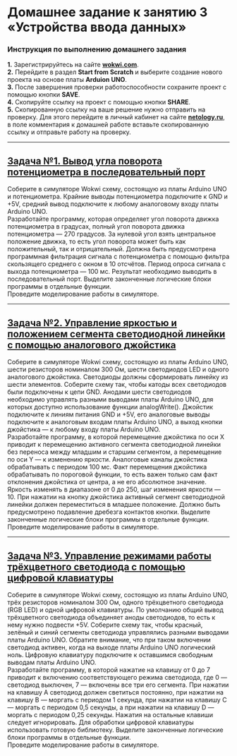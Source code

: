 # Домашнее задание к занятию 3 «Устройства ввода данных»
### Инструкция по выполнению домашнего задания
**1.** Зарегистрируйтесь на сайте **[wokwi.com](https://wokwi.com/)**.<br>
**2.** Перейдите в раздел **Start from Scratch** и выберите создание нового проекта на основе платы **Arduion UNO**.<br>
**3.** После завершения проверки работоспособности сохраните проект с помощью кнопки **SAVE**.<br>
**4.** Скопируйте ссылку на проект с помощью кнопки **SHARE**.<br>
**5.** Скопированную ссылку на ваше решение нужно отправить на проверку. Для этого перейдите в личный кабинет на сайте **[netology.ru](https://netology.ru/)**, в поле комментария к домашней работе вставьте скопированную ссылку и отправьте работу на проверку.

------------

## [Задача №1. Вывод угла поворота потенциометра в последовательный порт](Potenciometer_filter_to_Angle)

Соберите в симуляторе Wokwi схему, состоящую из платы Arduino UNO и потенциометра. Крайние выводы потенциометра подключите к GND и +5V, средний вывод подключите к любому аналоговому входу платы Arduino UNO.<br>
Разработайте программу, которая определяет угол поворота движка потенциометра в градусах, полный угол поворота движка потенциометра — 270 градусов. За нулевой угол взять центральное положение движка, то есть угол поворота может быть как положительный, так и отрицательный. Должна быть предусмотрена программная фильтрация сигнала с потенциометра с помощью фильтра скользящего среднего с окном в 10 отсчётов. Период опроса сигнала с выхода потенциометра — 100 мс. Результат необходимо выводить в последовательный порт. Выделите законченные логические блоки программы в отдельные функции.<br>
Проведите моделирование работы в симуляторе.<br>

------------

## [Задача №2. Управление яркостью и положением сегмента светодиодной линейки с помощью аналогового джойстика](Joystick_LEDS)

Соберите в симуляторе Wokwi схему, состоящую из платы Arduino UNO, шести резисторов номиналом 300 Ом, шести светодиодов LED и одного аналогового джойстика. Светодиоды должны сформировать линейку из шести элементов. Соберите схему так, чтобы катоды всех светодиодов были подключены к цепи GND. Анодами шести светодиодов необходимо управлять разными выводами платы Arduino UNO, для которых доступно использование функции analogWrite(). Джойстик подключите к линиям питания GND и +5V, его аналоговые выводы подключите к аналоговым входам платы Arduino UNO, а выход кнопки джойстика — к любому входу платы Arduino UNO.<br>
Разработайте программу, в которой перемещение джойстика по оси Х приводит к перемещению активного сегмента светодиодной линейки без переноса между младшим и старшим сегментом, а перемещение по оси Y — к изменению яркости. Аналоговые каналы джойстика обрабатывать с периодом 100 мс. Факт перемещения джойстика обрабатывать по пороговой функции, то есть важен только сам факт отклонения джойстика от центра, а не его абсолютное значение. Яркость изменять в диапазоне от 0 до 250, шаг изменения яркости — 10. При нажатии на кнопку джойстика активный сегмент светодиодной линейки должен переместиться в младшее положение. Должно быть предусмотрено подавление дребезга контактов кнопки. Выделите законченные логические блоки программы в отдельные функции.<br>
Проведите моделирование работы в симуляторе.<br>

------------

## [Задача №3. Управление режимами работы трёхцветного светодиода с помощью цифровой клавиатуры](Keyboard_RGB)

Соберите в симуляторе Wokwi схему, состоящую из платы Arduino UNO, трёх резисторов номиналом 300 Ом, одного трёхцветного светодиода (RGB LED) и одной цифровой клавиатуры. По умолчанию общий вывод трёхцветного светодиода объединяет аноды светодиодов, то есть к нему нужно подвести +5V. Соберите схему так, чтобы красный, зелёный и синий сегменты светодиода управлялись разными выводами платы Arduino UNO. Обратите внимание, что при таком включении светодиод активен, когда на выходе платы Arduino UNO логический ноль. Цифровую клавиатуру подключите к оставшимся свободным выводам платы Arduino UNO.<br>
Разработайте программу, в которой нажатие на клавишу от 0 до 7 приводит к включению соответствующего режима светодиода, где 0 — светодиод выключен, 7 — включены все три его сегмента. При нажатии на клавишу А светодиод должен светиться постоянно, при нажатии на клавишу B — моргать с периодом 1 секунда, при нажатии на клавишу С — моргать с периодом 0,5 секунды, а при нажатии на клавишу D — моргать с периодом 0,25 секунды. Нажатия на остальные клавиши следует игнорировать. Для обработки цифровой клавиатуры использовать готовую библиотеку. Выделите законченные логические блоки программы в отдельные функции.<br>
Проведите моделирование работы в симуляторе.<br>
